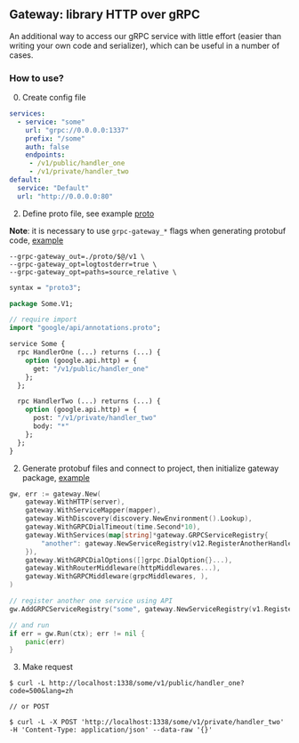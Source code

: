 ## Gateway: library HTTP over gRPC

An additional way to access our gRPC service with little effort (easier than writing your own code and serializer), 
which can be useful in a number of cases.

### How to use?

0. Create config file

```yaml
services:
  - service: "some"
    url: "grpc://0.0.0.0:1337"
    prefix: "/some"
    auth: false
    endpoints:
     - /v1/public/handler_one
     - /v1/private/handler_two
default:
  service: "Default"
  url: "http://0.0.0.0:80"
```

2. Define proto file, see example [proto](./example/simple/proto/some/v1/some.proto)

**Note**: it is necessary to use `grpc-gateway_*` flags when generating protobuf code, [example](./example/simple/Makefile)

```shell
--grpc-gateway_out=./proto/$@/v1 \
--grpc-gateway_opt=logtostderr=true \
--grpc-gateway_opt=paths=source_relative \
```

```protobuf
syntax = "proto3";

package Some.V1;

// require import
import "google/api/annotations.proto";

service Some {
  rpc HandlerOne (...) returns (...) {
    option (google.api.http) = {
      get: "/v1/public/handler_one"
    };
  };

  rpc HandlerTwo (...) returns (...) {
    option (google.api.http) = {
      post: "/v1/private/handler_two"
      body: "*"
    };
  };
}
```

2. Generate protobuf files and connect to project, then initialize gateway package, [example](./example/simple/cmd/gateway/main.go)

```go
gw, err := gateway.New(
    gateway.WithHTTP(server),
    gateway.WithServiceMapper(mapper), 
    gateway.WithDiscovery(discovery.NewEnvironment().Lookup),
    gateway.WithGRPCDialTimeout(time.Second*10), 
    gateway.WithServices(map[string]*gateway.GRPCServiceRegistry{
        "another": gateway.NewServiceRegistry(v12.RegisterAnotherHandler),
    }),
    gateway.WithGRPCDialOptions([]grpc.DialOption{}...),
    gateway.WithRouterMiddleware(httpMiddlewares...),
    gateway.WithGRPCMiddleware(grpcMiddlewares, ),
)

// register another one service using API
gw.AddGRPCServiceRegistry("some", gateway.NewServiceRegistry(v1.RegisterSomeHandler))

// and run
if err = gw.Run(ctx); err != nil {
    panic(err)
}
```

3. Make request

```shell
$ curl -L http://localhost:1338/some/v1/public/handler_one?code=500&lang=zh

// or POST

$ curl -L -X POST 'http://localhost:1338/some/v1/private/handler_two' -H 'Content-Type: application/json' --data-raw '{}'
```